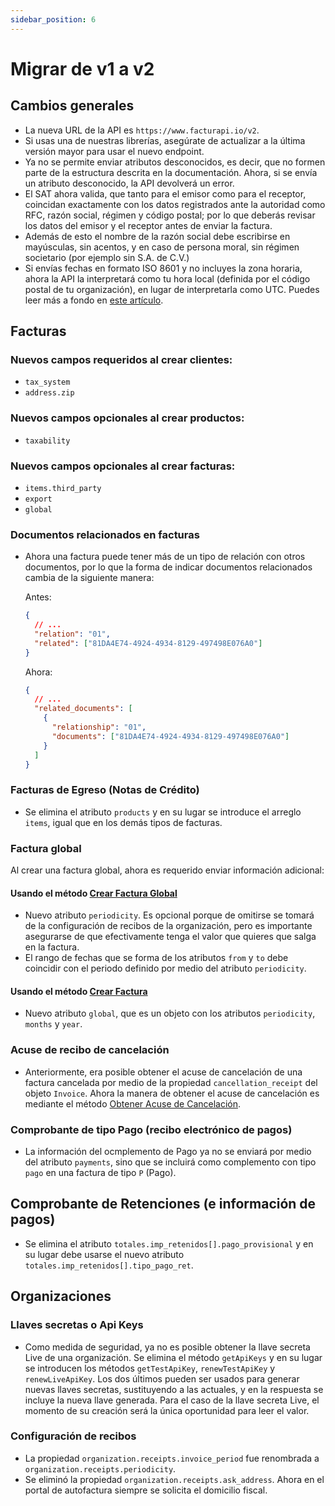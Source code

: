 ```yaml
---
sidebar_position: 6
---
```


# Migrar de v1 a v2

## Cambios generales

- La nueva URL de la API es `https://www.facturapi.io/v2`.
- Si usas una de nuestras librerías, asegúrate de actualizar a la última versión mayor para usar el nuevo endpoint.
- Ya no se permite enviar atributos desconocidos, es decir, que no formen parte de la estructura descrita en la documentación. Ahora, si se envía un atributo desconocido, la API devolverá un error.
- El SAT ahora valida, que tanto para el emisor como para el receptor, coincidan exactamente con los datos registrados ante la autoridad como RFC, razón social, régimen y código postal; por lo que deberás revisar los datos del emisor y el receptor antes de enviar la factura.
- Además de esto el nombre de la razón social debe escribirse en mayúsculas, sin acentos, y en caso de persona moral, sin régimen societario (por ejemplo sin S.A. de C.V.)
- Si envías fechas en formato ISO 8601 y no incluyes la zona horaria, ahora la API la interpretará como tu hora local (definida por el código postal de tu organización), en lugar de interpretarla como UTC. Puedes leer más a fondo en [este artículo](https://docs.facturapi.io/docs/advanced/dates/).

## Facturas

### Nuevos campos requeridos al crear clientes:

- `tax_system`
- `address.zip`

### Nuevos campos opcionales al crear productos:

- `taxability`

### Nuevos campos opcionales al crear facturas:

- `items.third_party`
- `export`
- `global`

### Documentos relacionados en facturas

- Ahora una factura puede tener más de un tipo de relación con otros documentos,
  por lo que la forma de indicar documentos relacionados cambia de la siguiente manera:

  Antes:
  
  ```json
  {
    // ...
    "relation": "01",
    "related": ["81DA4E74-4924-4934-8129-497498E076A0"]
  }
  ```
  
  Ahora:
  
  ```json
  {
    // ...
    "related_documents": [
      {
        "relationship": "01",
        "documents": ["81DA4E74-4924-4934-8129-497498E076A0"]
      }
    ]
  }
  ```

### Facturas de Egreso (Notas de Crédito)

- Se elimina el atributo `products` y en su lugar se introduce el arreglo `items`, igual que en los demás tipos de facturas.

### Factura global

Al crear una factura global, ahora es requerido enviar información adicional:

#### Usando el método [Crear Factura Global ](/api/#operation/createGlobalInvoice)

- Nuevo atributo `periodicity`. Es opcional porque de omitirse se tomará de la
  configuración de recibos de la organización, pero es importante asegurarse de
  que efectivamente tenga el valor que quieres que salga en la factura.
- El rango de fechas que se forma de los atributos `from` y `to` debe coincidir
  con el periodo definido por medio del atributo `periodicity`.

#### Usando el método [Crear Factura](/api/#operation/crateInvoice)

- Nuevo atributo `global`, que es un objeto con los atributos `periodicity`, `months` y `year`.

### Acuse de recibo de cancelación

- Anteriormente, era posible obtener el acuse de cancelación de una factura cancelada por medio de la
  propiedad `cancellation_receipt` del objeto `Invoice`. Ahora la manera de obtener el acuse de cancelación es
  mediante el método [Obtener Acuse de Cancelación](/api/#operation/getCancellationReceipt).

### Comprobante de tipo Pago (recibo electrónico de pagos)

- La información del ocmplemento de Pago ya no se enviará por medio del atributo `payments`, sino que se incluirá como complemento con tipo `pago` en una factura de tipo `P` (Pago).

## Comprobante de Retenciones (e información de pagos)

- Se elimina el atributo `totales.imp_retenidos[].pago_provisional` y en su lugar debe usarse el nuevo atributo `totales.imp_retenidos[].tipo_pago_ret`.

## Organizaciones

### Llaves secretas o Api Keys

- Como medida de seguridad, ya no es posible obtener la llave secreta Live de una organización. Se elimina el método `getApiKeys` y en su lugar se introducen los métodos `getTestApiKey`, `renewTestApiKey` y `renewLiveApiKey`. Los dos últimos pueden ser usados para generar nuevas llaves secretas, sustituyendo a las actuales, y en la respuesta se incluye la nueva llave generada. Para el caso de la llave secreta Live, el momento de su creación será la única
oportunidad para leer el valor.

### Configuración de recibos

- La propiedad `organization.receipts.invoice_period` fue renombrada
a `organization.receipts.periodicity`.
- Se eliminó la propiedad `organization.receipts.ask_address`. Ahora en el portal de autofactura siempre
  se solicita el domicilio fiscal.